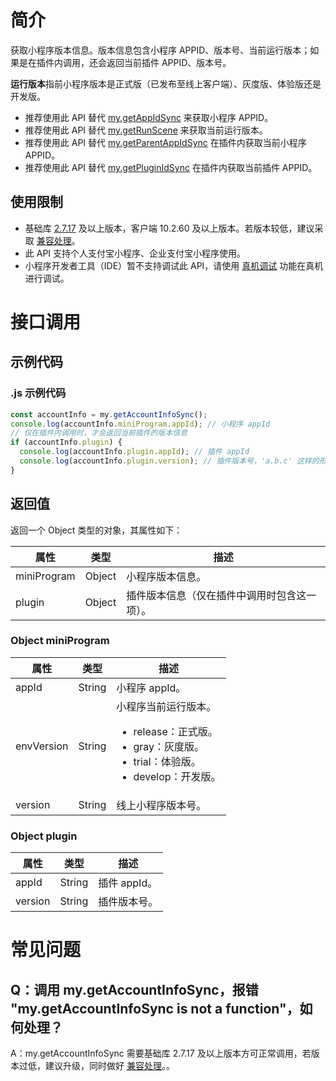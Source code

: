 # 简介

获取小程序版本信息。版本信息包含小程序 APPID、版本号、当前运行版本；如果是在插件内调用，还会返回当前插件 APPID、版本号。

**运行版本**指前小程序版本是正式版（已发布至线上客户端）、灰度版、体验版还是开发版。

- 推荐使用此 API 替代 [my.getAppIdSync](https://opendocs.alipay.com/mini/api/gazkkm) 来获取小程序 APPID。
- 推荐使用此 API 替代 [my.getRunScene](https://opendocs.alipay.com/mini/api/runscene) 来获取当前运行版本。
- 推荐使用此 API 替代 [my.getParentAppIdSync](https://opendocs.alipay.com/mini/plugin/xf7fya) 在插件内获取当前小程序 APPID。
- 推荐使用此 API 替代 [my.getPluginIdSync](https://opendocs.alipay.com/mini/02v9ao) 在插件内获取当前插件 APPID。

## 使用限制

- 基础库 [2.7.17](https://opendocs.alipay.com/mini/framework/lib-upgrade-v2) 及以上版本，客户端 10.2.60 及以上版本。若版本较低，建议采取 [兼容处理](https://opendocs.alipay.com/mini/framework/compatibility)。
- 此 API 支持个人支付宝小程序、企业支付宝小程序使用。
- 小程序开发者工具（IDE）暂不支持调试此 API，请使用 [真机调试](https://opendocs.alipay.com/mini/ide/remote-debug) 功能在真机进行调试。

# 接口调用

## 示例代码

### .js 示例代码

```javascript
const accountInfo = my.getAccountInfoSync();
console.log(accountInfo.miniProgram.appId); // 小程序 appId
// 仅在插件内调用时，才会返回当前插件的版本信息
if (accountInfo.plugin) {
  console.log(accountInfo.plugin.appId); // 插件 appId
  console.log(accountInfo.plugin.version); // 插件版本号，'a.b.c' 这样的形式
}
```

## 返回值

返回一个 Object 类型的对象，其属性如下：

| **属性**    | **类型** | **描述**                                     |
| ----------- | -------- | -------------------------------------------- |
| miniProgram | Object   | 小程序版本信息。                             |
| plugin      | Object   | 插件版本信息（仅在插件中调用时包含这一项）。 |

### Object miniProgram

| **属性** | **类型** | **描述** |
| --- | --- | --- |
| appId | String | 小程序 appId。 |
| envVersion | String | 小程序当前运行版本。<br /><ul><li>release：正式版。</li><li>gray：灰度版。</li><li>trial：体验版。</li><li>develop：开发版。</li></ul> |
| version | String | 线上小程序版本号。 |

### Object plugin

| **属性** | **类型** | **描述**     |
| -------- | -------- | ------------ |
| appId    | String   | 插件 appId。 |
| version  | String   | 插件版本号。 |


# 常见问题

## Q：调用 my.getAccountInfoSync，报错 "my.getAccountInfoSync is not a function"，如何处理？

A：my.getAccountInfoSync 需要基础库 2.7.17 及以上版本方可正常调用，若版本过低，建议升级，同时做好 [兼容处理](https://opendocs.alipay.com/mini/framework/compatibility)。。
